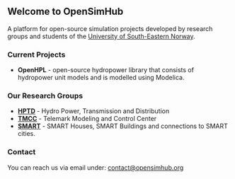 ## Welcome to OpenSimHub

A platform for open-source simulation projects developed by research groups and students of the [University of South-Eastern Norway](https://www.usn.no).

### Current Projects
- **OpenHPL** - open-source hydropower library that consists of hydropower unit models and is modelled using Modelica.

### Our Research Groups

- **[HPTD](https://www.usn.no/english/research/our-research/technology/hydro-power-transmission-and-distribution/)** - Hydro Power, Transmission and Distribution
- **[TMCC](https://www.usn.no/english/research/our-research/technology/telemark-modeling-and-control-center/)** - Telemark Modeling and Control Center
- **[SMART](https://www.usn.no/english/research/our-research/technology/smart/)** - SMART Houses, SMART Buildings and connections to SMART cities.

### Contact

You can reach us via email under: [contact@opensimhub.org](mailto:contact@opensimhub.org)
